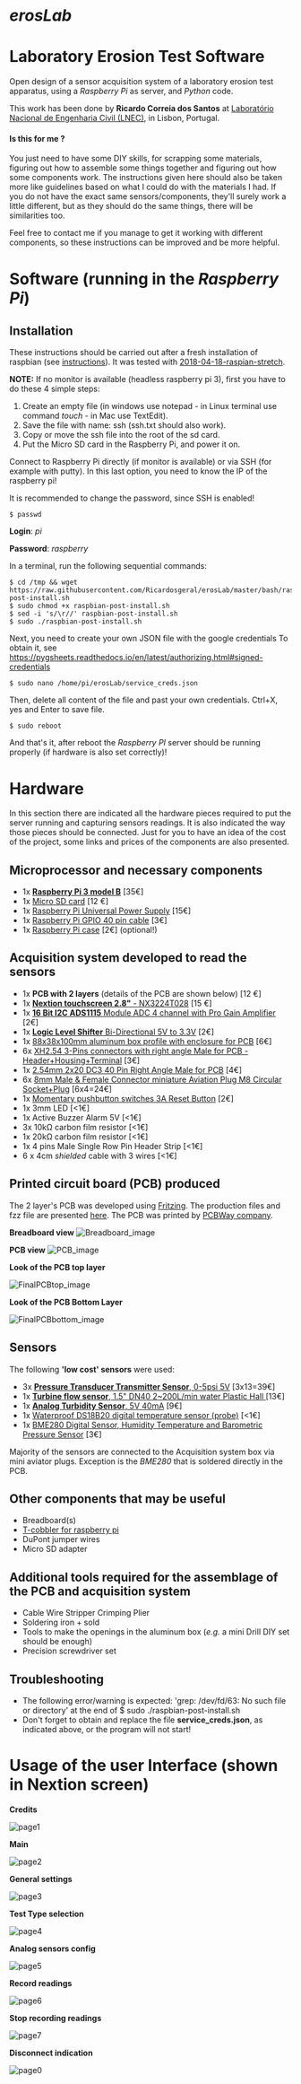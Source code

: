 # *erosLab* 
# Laboratory Erosion Test Software 
Open design of a sensor acquisition system of a laboratory erosion test apparatus, using a *Raspberry Pi* as server, and *Python* code. 

This work has been done by **Ricardo Correia dos Santos** at [Laboratório Nacional de Engenharia Civil (LNEC)](www.lnec.pt/en/), in Lisbon, Portugal.

#### Is this for me ?
You just need to have some DIY skills, for scrapping some materials, figuring out 
how to assemble some things together and figuring out how some components work. The 
instructions given here should also be taken more like guidelines based on what 
I could do with the materials I had. If you do not have the exact same 
sensors/components, they'll surely work a little different, but as they should do the same 
things, there will be similarities too. 

Feel free to contact me if you manage to get it working with different components, 
so these instructions can be improved and be more helpful. 

# Software (running in the *Raspberry Pi*)

## Installation
These instructions should be carried out after a fresh installation of raspbian (see [instructions](https://www.raspberrypi.org/documentation/installation/installing-images/README.md)). It was tested with [2018-04-18-raspian-stretch](http://downloads.raspberrypi.org/raspbian/images/raspbian-2018-04-19/). 

**NOTE:** If no monitor is available (headless raspberry pi 3), first you have to do these 4 simple steps:
1. Create an empty file (in windows use notepad - in Linux terminal use command *touch* - in Mac use TextEdit).
2. Save the file with name: ssh (ssh.txt should also work).
3. Copy or move the ssh file into the root of the sd card.
4. Put the Micro SD card in the Raspberry Pi, and power it on.

Connect to Raspberry Pi directly (if monitor is available) or via SSH (for example with putty). In this last option, you need to know the IP of the raspberry pi!

It is recommended to change the password, since SSH is enabled!

    $ passwd 
    
   **Login**: *pi*
   
   **Password**: *raspberry*

In a terminal, run the following sequential commands:
    
    $ cd /tmp && wget https://raw.githubusercontent.com/Ricardosgeral/erosLab/master/bash/raspbian-post-install.sh
    $ sudo chmod +x raspbian-post-install.sh
    $ sed -i 's/\r//' raspbian-post-install.sh
    $ sudo ./raspbian-post-install.sh

Next, you need to create your own JSON file with the google credentials
To obtain it, see https://pygsheets.readthedocs.io/en/latest/authorizing.html#signed-credentials

    $ sudo nano /home/pi/erosLab/service_creds.json
    
Then, delete all content of the file and past your own credentials. Ctrl+X, yes and Enter to save file.

    $ sudo reboot

And that's it, after reboot the _Raspberry PI_ server should be running properly (if hardware is also set correctly)!

# Hardware

In this section there are indicated all the hardware pieces required to put the server running and capturing sensors readings. 
It is also indicated the way those pieces should be connected. 
Just for you to have an idea of the cost of the project, some links and prices of the components are also presented.

## Microprocessor and necessary components

+ 1x [**Raspberry Pi 3 model B**](https://www.raspberrypi.org/products/raspberry-pi-3-model-b/) [35€]
+ 1x [Micro SD card](https://www.aliexpress.com/item/SAMSUNG-Micro-SD-Card-256G-128GB-64gb-32g-100M-s-Class10-U3-4K-UHD-Memory-card/32813615707.html?spm=a2g0s.9042311.0.0.Xdt3Ob) [12 €]
+ 1x [Raspberry Pi Universal Power Supply](https://www.raspberrypi.org/products/raspberry-pi-universal-power-supply/) [15€]
+ 1x [Raspberry Pi GPIO 40 pin cable](https://www.aliexpress.com/item/Raspberry-pi-B-raspberry-PI-GPIO-40-pin-cable/32809594049.html?spm=2114.search0104.8.35.5790121bpoCIAu&transAbTest=ae803_2&priceBeautifyAB=0) [3€]
+ 1x [Raspberry Pi case](https://www.aliexpress.com/item/Best-Selling-Clear-Case-for-Raspberry-Pi-3-Model-B-Clear-by-SB-Components-Plastic-Protective/32738665641.html?spm=a2g0s.9042311.0.0.A8JBGc) [2€] (optional!)


## Acquisition system developed to read the sensors

+ 1x **PCB with 2 layers** (details of the PCB are shown below) [12 €]
+ 1x [**Nextion touchscreen 2.8"** - NX3224T028](https://nextion.itead.cc/shop-nextion/) [15 €]
+ 1x [**16 Bit I2C ADS1115** Module ADC 4 channel with Pro Gain Amplifier](https://www.aliexpress.com/item/16-Bit-I2C-ADS1115-Module-ADC-4-channel-with-Pro-Gain-Amplifier-RPi-1PCS/32817162654.html?spm=a2g0s.9042311.0.0.KZKf8O) [2€]
+ 1x [**Logic Level Shifter** Bi-Directional 5V to 3.3V](https://www.aliexpress.com/item/5PCS-Logic-Level-Shifter-Bi-Directional-For-Arduino-5V-to-3-3V-Four-Way-Two-Way/32827270848.html?spm=a2g0s.9042311.0.0.PRV9iC) [2€]
+ 1x [88x38x100mm aluminum box profile with enclosure for PCB](https://www.aliexpress.com/item/Free-shipping88-38-100mm-width-x-high-x-length-aluminum-extrusion-box-profile-enclosure-for-PCB/32800855972.html?spm=a2g0s.9042311.0.0.Wvmz38) [6€]
+ 6x [XH2.54 3-Pins connectors with right angle Male for PCB - Header+Housing+Terminal](https://www.aliexpress.com/item/XH2-54-2P-3P-4P-5P-6P-7P-8P-9P-10P-11P-12P-13P-14P-15P/32793262315.html?spm=a2g0s.9042311.0.0.DEz5gr) [3€]
+ 1x [2.54mm 2x20 DC3 40 Pin Right Angle Male for PCB](https://www.aliexpress.com/item/10pcs-2-54mm-2x20-DC3-40-Pin-Right-Angle-Male-Shrouded-PCB-IDC-Socket-Box-header/32597308721.html?spm=a2g0s.9042311.0.0.y1HFgb) [4€]
+ 6x [8mm Male & Female Connector miniature Aviation Plug M8 Circular Socket+Plug](https://www.aliexpress.com/item/1PCS-AP049-YC8-2-3-4-5-6-7Pin-8mm-Male-Female-Connector-miniature-Aviation-Plug/32845374887.html?spm=a2g0s.9042311.0.0.6sphAY) [6x4=24€]
+ 1x [Momentary pushbutton switches 3A Reset Button](https://www.aliexpress.com/item/10pcs-Momentary-Push-Button-Switch-12mm-Momentary-pushbutton-switches-3A-125VAC-1-5A-250VAC-Reset-Button/32802331189.html?spm=a2g0s.9042311.0.0.1PWJGq) [2€]
+ 1x 3mm LED [<1€]
+ 1x Active Buzzer Alarm 5V  [<1€]
+ 3x 10kΩ carbon film resistor [<1€]
+ 1x 20kΩ carbon film resistor [<1€]
+ 1x 4 pins Male Single Row Pin Header Strip [<1€]
+ 6 x 4cm *shielded* cable with 3 wires [<1€]

## Printed circuit board (PCB) produced
The 2 layer's PCB was developed using [Fritzing](fritzing.org/). 
The production files and fzz file are presented [here](https://github.com/Ricardosgeral/erosLab/tree/master/Fritzing). 
The PCB was printed by [PCBWay company](https://www.pcbway.com/).

**Breadboard view**
![Breadboard_image](Fritzing/breadboard_erosLab.JPG)

**PCB view**
![PCB_image](Fritzing/PCB_erosLab.JPG)

**Look of the PCB top layer**

![FinalPCBtop_image](Fritzing/Final_TopPCB_erosLab.JPG)

**Look of the PCB Bottom Layer**

![FinalPCBbottom_image](Fritzing/Final_bottomPCB_erosLab.JPG)


## Sensors

The following **'low cost' sensors** were used:
+ 3x [**Pressure Transducer Transmitter Sensor**, 0-5psi 5V](https://www.aliexpress.com/item/1Pc-Pressure-Transducer-Sender-Stainless-Steel-for-Oil-Fuel-Air-Water-5psi-CSL2017/32814346612.html?spm=2114.search0104.3.34.61855791WWOsT5&ws_ab_test=searchweb0_0,searchweb201602_1_10152_10151_10065_10344_10068_10342_10343_5722611_10340_10341_10698_10696_5722911_5722811_10084_5722711_10083_10618_10304_10307_10301_5711211_10059_308_100031_10103_10624_10623_10622_10621_10620_5711311_5722511,searchweb201603_32,ppcSwitch_5&algo_expid=a59a0ef4-feff-4b1a-b341-8883ad49d5dc-5&algo_pvid=a59a0ef4-feff-4b1a-b341-8883ad49d5dc&transAbTest=ae803_2&priceBeautifyAB=0) [3x13=39€]
+ 1x [**Turbine flow sensor**, 1.5" DN40 2~200L/min water Plastic Hall ](https://www.aliexpress.com/item/1-5-DN40-2-200L-min-water-Plastic-Hall-Turbine-flow-sensor-industry-meter/32445746581.html?spm=a2g0s.9042311.0.0.lPAUbg) [13€]
+ 1x [**Analog Turbidity Sensor**, 5V 40mA](https://www.aliexpress.com/item/DFRobot-Gravity-Analog-Digital-Turbidity-Sensor-5V-40mA-DC-support-both-signal-output-compatible-with-arduino/32595773560.html?spm=a2g0s.9042311.0.0.dGtxdp) [9€]
+ 1x [Waterproof DS18B20 digital temperature sensor (probe)](https://www.aliexpress.com/snapshot/0.html?spm=a2g0s.9042311.0.0.oXghXt&orderId=505161631680030&productId=32675444739) [<1€]
+ 1x [BME280 Digital Sensor, Humidity Temperature and Barometric Pressure Sensor](https://www.aliexpress.com/item/3In1-BME280-GY-BME280-Digital-Sensor-SPI-I2C-Humidity-Temperature-and-Barometric-Pressure-Sensor-Module-1/32659765502.html?spm=a2g0s.9042311.0.0.oXghXt) [3€]

Majority of the sensors are connected to the Acquisition system box via mini aviator plugs. Exception is the *BME280* that is soldered directly in the PCB.

## Other components that may be useful
+ Breadboard(s)
+ [T-cobbler for raspberry pi](https://www.aliexpress.com/item/830-tie-points-MB102-breadboard-40Pin-Rainbow-Cable-GPIO-T-Cobbler-Plus-Breakout-Board-Kit-for/32673580640.html?spm=2114.search0104.3.9.6581309ai8NJdY&ws_ab_test=searchweb0_0,searchweb201602_1_10152_10151_10065_10344_10068_10342_10343_5722611_10340_10341_10698_10696_5722911_5722811_10084_5722711_10083_10618_10304_10307_10301_5711211_10059_308_100031_10103_10624_10623_10622_10621_10620_5711311_5722511,searchweb201603_32,ppcSwitch_5&algo_expid=3ed88c37-67f1-4fe2-a688-b3983db90ff7-1&algo_pvid=3ed88c37-67f1-4fe2-a688-b3983db90ff7&transAbTest=ae803_2&priceBeautifyAB=0)
+ DuPont jumper wires
+ Micro SD adapter

## Additional tools required for the assemblage of the PCB and acquisition system
+ Cable Wire Stripper Crimping Plier
+ Soldering iron + sold
+ Tools to make the openings in the aluminum box (*e.g.* a mini Drill DIY set should be enough) 
+ Precision screwdriver set

## Troubleshooting
 - The following error/warning is expected: 'grep: /dev/fd/63: No such file or directory' at the end of $ sudo ./raspbian-post-install.sh
 - Don't forget to obtain and replace the file **service_creds.json**, as indicated above, or the program will not start!
 
 # Usage of the user Interface (shown in Nextion screen)
 
  
**Credits**
 
![page1](Nextion/320x240/Artboard_1.png)
 
 **Main**
 
![page2](Nextion/320x240/Artboard3.png)
 
**General settings**
 
![page3](Nextion/320x240/settings0.bmp)

**Test Type selection**
 
![page4](Nextion/320x240/Artboard5a.png)

**Analog sensors config**
 
![page5](Nextion/320x240/Artboard7.png)

**Record readings**
 
![page6](Nextion/320x240/Artboard9.png)

**Stop recording readings**
 
![page7](Nextion/320x240/Artboard11.png)

**Disconnect indication**

![page0](Nextion/320x240/shutdown.bmp)
